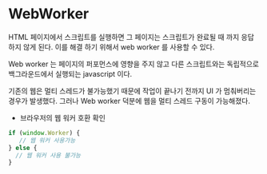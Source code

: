 # WebWorker
HTML 페이지에서 스크립트를 실행하면 그 페이지는 스크립트가 완료될 때 까지 응답하지 않게 된다. 
이를 해결 하기 위해서 web worker 를 사용할 수 있다.

Web worker 는 페이지의 퍼포먼스에 영향을 주지 않고 다른 스크립트와는 독립적으로 백그라운드에서 실행되는 javascript 이다.

기존의 웹은 멀티 스레드가 불가능했기 때문에 작업이 끝나기 전까지 UI 가 멈춰버리는 경우가 발생했다. 그러나 Web worker 덕분에 웹을 멀티 스레드 구동이 가능해졌다.

- 브라우저의 웹 워커 호환 확인
```javascript
if (window.Worker) {
   // 웹 워커 사용가능
} else {
  // 웹 워커 사용 불가능
}
```
